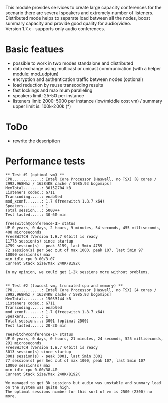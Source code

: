<p>
 This module provides services to create large capacity conferences for the scenario there are several speakers and extremely number of listeners. Distributed mode helps to separate load between all the nodes, boost summary capacity and provide good quality for audio/video.<br>
 Version 1.7.x - supports only audio conferences.
</p>

# Basic featues
 - possible to work in two modes standalone and distributed
 - data exchange using multicast or unicast communication (with a helper module: mod_udptun)
 - encryption and authentication traffic between nodes (optional)
 - load reduction by reuse transcoding results
 - fast lockings and maximum paralleling
 - speakers limit: 25-50 per instance
 - listeners limit: 2000-5000 per instance (low/middle cost vm) / summary upper limit is: 100k-200k (*)
 
# ToDo
- rewrite the description

# Performance tests
```
** Test #1 (optimal vm) **
CPU.............: Intel Core Processor (Haswell, no TSX) [8 cores / 2992.968Mhz / 16384KB cache / 5985.93 bogomips]
MemTotal........: 30152704 kB
Listeners codec.: G711
Transcoding.....: enabled
mod_xconf.......: 1.7 (freeswitch 1.8.7 x64)
Speakers........: 1
Total session...: 5000++
Test lasted.....: 30-60 min

freeswitch@conference-1> status
UP 0 years, 0 days, 2 hours, 9 minutes, 54 seconds, 455 milliseconds, 408 microseconds
FreeSWITCH (Version 1.8.7 64bit) is ready
11773 session(s) since startup
4759 session(s) - peak 5159, last 5min 4759
72 session(s) per Sec out of max 1000, peak 107, last 5min 97
10000 session(s) max
min idle cpu 0.00/3.07
Current Stack Size/Max 240K/8192K

In my opinion, we could get 1-2k sessions more without problems.


** Test #2 (lowcost vm, truncated cpu and memory) **
CPU.............: Intel Core Processor (Haswell, no TSX) [4 cores / 2992.968Mhz / 16384KB cache / 5985.93 bogomips]
MemTotal........: 15033144 kB
Listeners codec.: G711
Transcoding.....: enabled
mod_xconf.......: 1.7 (freeswitch 1.8.7 x64)
Speakers........: 1
Total session...: 3001 (optimal 2500)
Test lasted.....: 20-30 min

reeswitch@conference-1> status
UP 0 years, 0 days, 0 hours, 21 minutes, 24 seconds, 525 milliseconds, 291 microseconds
FreeSWITCH (Version 1.8.7 64bit) is ready
3013 session(s) since startup
3001 session(s) - peak 3001, last 5min 3001
77 session(s) per Sec out of max 1000, peak 107, last 5min 107
10000 session(s) max
min idle cpu 0.00/38.40
Current Stack Size/Max 240K/8192K

We managed to get 3k sessions but audio was unstable and summary load on the system was quite high.
The optimal sessions number for this sort of vm is 2500 (2300) no more.
```
